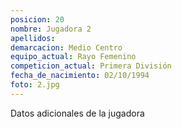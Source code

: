 ```yaml
---
posicion: 20
nombre: Jugadora 2
apellidos: 
demarcacion: Medio Centro
equipo_actual: Rayo Femenino
competicion_actual: Primera División
fecha_de_nacimiento: 02/10/1994
foto: 2.jpg
---
```

Datos adicionales de la jugadora